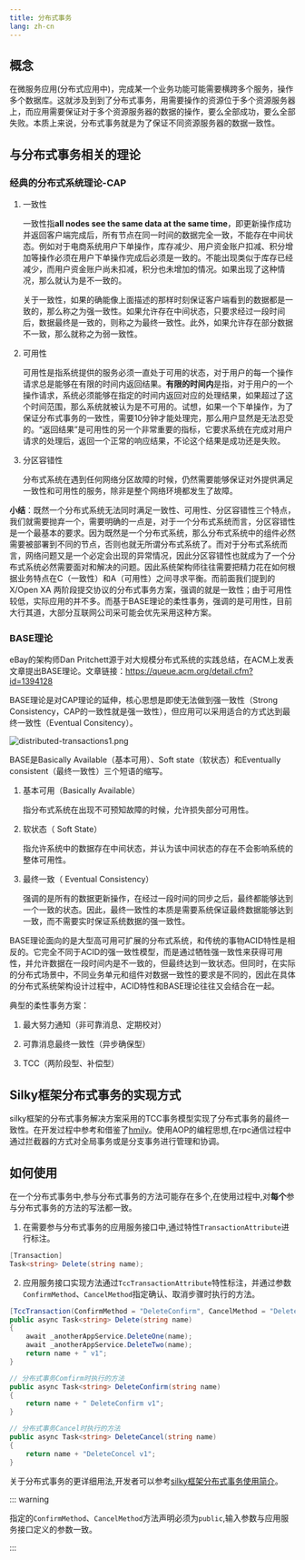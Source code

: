 ```yaml
---
title: 分布式事务
lang: zh-cn
---
```


## 概念

在微服务应用(分布式应用中)，完成某一个业务功能可能需要横跨多个服务，操作多个数据库。这就涉及到到了分布式事务，用需要操作的资源位于多个资源服务器上，而应用需要保证对于多个资源服务器的数据的操作，要么全部成功，要么全部失败。本质上来说，分布式事务就是为了保证不同资源服务器的数据一致性。

## 与分布式事务相关的理论

### 经典的分布式系统理论-CAP

1. 一致性

    一致性指**all nodes see the same data at the same time**，即更新操作成功并返回客户端完成后，所有节点在同一时间的数据完全一致，不能存在中间状态。例如对于电商系统用户下单操作，库存减少、用户资金账户扣减、积分增加等操作必须在用户下单操作完成后必须是一致的。不能出现类似于库存已经减少，而用户资金账户尚未扣减，积分也未增加的情况。如果出现了这种情况，那么就认为是不一致的。

    关于一致性，如果的确能像上面描述的那样时刻保证客户端看到的数据都是一致的，那么称之为强一致性。如果允许存在中间状态，只要求经过一段时间后，数据最终是一致的，则称之为最终一致性。此外，如果允许存在部分数据不一致，那么就称之为弱一致性。

2. 可用性

    可用性是指系统提供的服务必须一直处于可用的状态，对于用户的每一个操作请求总是能够在有限的时间内返回结果。**有限的时间内**是指，对于用户的一个操作请求，系统必须能够在指定的时间内返回对应的处理结果，如果超过了这个时间范围，那么系统就被认为是不可用的。试想，如果一个下单操作，为了保证分布式事务的一致性，需要10分钟才能处理完，那么用户显然是无法忍受的。“返回结果”是可用性的另一个非常重要的指标，它要求系统在完成对用户请求的处理后，返回一个正常的响应结果，不论这个结果是成功还是失败。

3. 分区容错性

    分布式系统在遇到任何网络分区故障的时候，仍然需要能够保证对外提供满足一致性和可用性的服务，除非是整个网络环境都发生了故障。


**小结**：既然一个分布式系统无法同时满足一致性、可用性、分区容错性三个特点，我们就需要抛弃一个，需要明确的一点是，对于一个分布式系统而言，分区容错性是一个最基本的要求。因为既然是一个分布式系统，那么分布式系统中的组件必然需要被部署到不同的节点，否则也就无所谓分布式系统了。而对于分布式系统而言，网络问题又是一个必定会出现的异常情况，因此分区容错性也就成为了一个分布式系统必然需要面对和解决的问题。因此系统架构师往往需要把精力花在如何根据业务特点在C（一致性）和A（可用性）之间寻求平衡。而前面我们提到的X/Open XA 两阶段提交协议的分布式事务方案，强调的就是一致性；由于可用性较低，实际应用的并不多。而基于BASE理论的柔性事务，强调的是可用性，目前大行其道，大部分互联网公司采可能会优先采用这种方案。

### BASE理论

eBay的架构师Dan Pritchett源于对大规模分布式系统的实践总结，在ACM上发表文章提出BASE理论。文章链接：https://queue.acm.org/detail.cfm?id=1394128

BASE理论是对CAP理论的延伸，核心思想是即使无法做到强一致性（Strong Consistency，CAP的一致性就是强一致性），但应用可以采用适合的方式达到最终一致性（Eventual Consitency）。    


![distributed-transactions1.png](/assets/imgs/distributed-transactions1.png)

BASE是Basically Available（基本可用）、Soft state（软状态）和Eventually consistent（最终一致性）三个短语的缩写。

1. 基本可用（Basically Available）

    指分布式系统在出现不可预知故障的时候，允许损失部分可用性。

2. 软状态（ Soft State）

    指允许系统中的数据存在中间状态，并认为该中间状态的存在不会影响系统的整体可用性。

3. 最终一致（ Eventual Consistency）

    强调的是所有的数据更新操作，在经过一段时间的同步之后，最终都能够达到一个一致的状态。因此，最终一致性的本质是需要系统保证最终数据能够达到一致，而不需要实时保证系统数据的强一致性。

BASE理论面向的是大型高可用可扩展的分布式系统，和传统的事物ACID特性是相反的。它完全不同于ACID的强一致性模型，而是通过牺牲强一致性来获得可用性，并允许数据在一段时间内是不一致的，但最终达到一致状态。但同时，在实际的分布式场景中，不同业务单元和组件对数据一致性的要求是不同的，因此在具体的分布式系统架构设计过程中，ACID特性和BASE理论往往又会结合在一起。


典型的柔性事务方案：

1. 最大努力通知（非可靠消息、定期校对）

2. 可靠消息最终一致性（异步确保型）

3. TCC（两阶段型、补偿型）

## Silky框架分布式事务的实现方式

silky框架的分布式事务解决方案采用的TCC事务模型实现了分布式事务的最终一致性。在开发过程中参考和借鉴了[hmily](https://github.com/dromara/hmily)。使用AOP的编程思想,在rpc通信过程中通过拦截器的方式对全局事务或是分支事务进行管理和协调。

## 如何使用

在一个分布式事务中,参与分布式事务的方法可能存在多个,在使用过程中,对**每个**参与分布式事务的方法的写法都一致。

1. 在需要参与分布式事务的应用服务接口中,通过特性`TransactionAttribute`进行标注。

```csharp
[Transaction]
Task<string> Delete(string name);
```

2. 应用服务接口实现方法通过`TccTransactionAttribute`特性标注，并通过参数`ConfirmMethod`、`CancelMethod`指定确认、取消步骤时执行的方法。

```csharp
[TccTransaction(ConfirmMethod = "DeleteConfirm", CancelMethod = "DeleteCancel")]
public async Task<string> Delete(string name)
{
    await _anotherAppService.DeleteOne(name);
    await _anotherAppService.DeleteTwo(name);
    return name + " v1";
}

// 分布式事务Comfirm时执行的方法
public async Task<string> DeleteConfirm(string name)
{
    return name + " DeleteConfirm v1";
}

// 分布式事务Cancel时执行的方法
public async Task<string> DeleteCancel(string name)
{
    return name + "DeleteConcel v1";
}

```

关于分布式事务的更详细用法,开发者可以参考[silky框架分布式事务使用简介](/blog/silky-sample-order.md)。

::: warning

指定的`ConfirmMethod`、`CancelMethod`方法声明必须为`public`,输入参数与应用服务接口定义的参数一致。

:::

